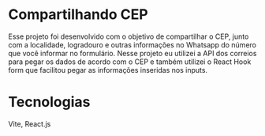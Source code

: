 # Compartilhando CEP

Esse projeto foi desenvolvido com o objetivo de compartilhar o CEP, junto com a localidade, logradouro e outras informações no Whatsapp do número que você informar no formulário.
Nesse projeto eu utilizei a API dos correios para pegar os dados de acordo com o CEP e também utilizei o React Hook form que facilitou pegar as informações inseridas nos inputs.

# Tecnologias

Vite,
React.js
